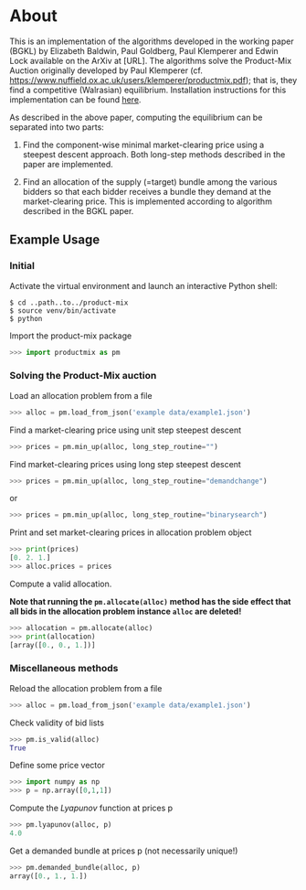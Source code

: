 # About

This is an implementation of the algorithms developed in the working paper (BGKL) by Elizabeth Baldwin, Paul Goldberg,
Paul Klemperer and Edwin Lock available on the ArXiv at [URL]. The algorithms solve the Product-Mix Auction originally
developed by Paul Klemperer (cf. https://www.nuffield.ox.ac.uk/users/klemperer/productmix.pdf); that is, they find a
competitive (Walrasian) equilibrium. Installation instructions for this implementation can be found [here](install.md).


As described in the above paper, computing the equilibrium can be separated into two parts:

1) Find the component-wise minimal market-clearing price using a steepest
descent approach. Both long-step methods described in the paper are
implemented.

2) Find an allocation of the supply (=target) bundle among the various bidders
so that each bidder receives a bundle they demand at the market-clearing price.
This is implemented according to algorithm described in the BGKL paper.


## Example Usage

### Initial
Activate the virtual environment and launch an interactive Python shell:

```console
$ cd ..path..to../product-mix
$ source venv/bin/activate
$ python
```

Import the product-mix package
```python
>>> import productmix as pm
```

### Solving the Product-Mix auction

Load an allocation problem from a file
```python
>>> alloc = pm.load_from_json('example data/example1.json')
```

Find a market-clearing price using unit step steepest descent
```python
>>> prices = pm.min_up(alloc, long_step_routine="")
```

Find market-clearing prices using long step steepest descent
```python
>>> prices = pm.min_up(alloc, long_step_routine="demandchange")
```
or
```python
>>> prices = pm.min_up(alloc, long_step_routine="binarysearch")
```

Print and set market-clearing prices in allocation problem object
```python
>>> print(prices)
[0. 2. 1.]
>>> alloc.prices = prices
```

Compute a valid allocation.

**Note that running the `pm.allocate(alloc)` method has
the side effect that all bids in the allocation problem instance `alloc`
are deleted!**
```python
>>> allocation = pm.allocate(alloc)
>>> print(allocation)
[array([0., 0., 1.])]
```


### Miscellaneous methods

Reload the allocation problem from a file
```python
>>> alloc = pm.load_from_json('example data/example1.json')
```

Check validity of bid lists
```python
>>> pm.is_valid(alloc)
True
```

Define some price vector
```python
>>> import numpy as np
>>> p = np.array([0,1,1])
```

Compute the *Lyapunov* function at prices p
```python
>>> pm.lyapunov(alloc, p)
4.0
```

Get a demanded bundle at prices p (not necessarily unique!)
```python
>>> pm.demanded_bundle(alloc, p)
array([0., 1., 1.])
```
